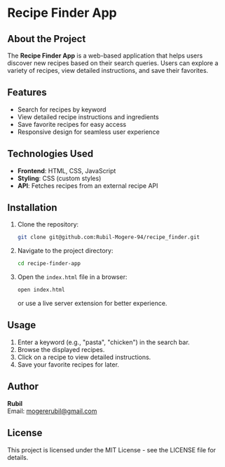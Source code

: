 # Recipe Finder App

## About the Project
The **Recipe Finder App** is a web-based application that helps users discover new recipes based on their search queries. Users can explore a variety of recipes, view detailed instructions, and save their favorites.

## Features
- Search for recipes by keyword
- View detailed recipe instructions and ingredients
- Save favorite recipes for easy access
- Responsive design for seamless user experience

## Technologies Used
- **Frontend**: HTML, CSS, JavaScript
- **Styling**: CSS (custom styles)
- **API**: Fetches recipes from an external recipe API

## Installation
1. Clone the repository:
   ```bash
   git clone git@github.com:Rubil-Mogere-94/recipe_finder.git
   ```
2. Navigate to the project directory:
   ```bash
   cd recipe-finder-app
   ```
3. Open the `index.html` file in a browser:
   ```bash
   open index.html
   ```
   or use a live server extension for better experience.

## Usage
1. Enter a keyword (e.g., "pasta", "chicken") in the search bar.
2. Browse the displayed recipes.
3. Click on a recipe to view detailed instructions.
4. Save your favorite recipes for later.

## Author
**Rubil**  
Email: mogererubil@gmail.com  

## License
This project is licensed under the MIT License - see the LICENSE file for details.

